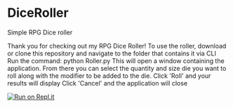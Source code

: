 # DiceRoller
Simple RPG Dice roller


Thank you for checking out my RPG Dice Roller!
To use the roller, download or clone this repository and navigate to the folder that contains it via CLI
Run the command: python Roller.py
This will open a window containing the application. 
From there you can select the quantity and size die you want to roll along with the modifier to be added to the die.
Click 'Roll' and your results will display
Click 'Cancel' and the application will close

[![Run on Repl.it](https://repl.it/badge/github/AndrewPRohde/DiceRoller)](https://repl.it/github/AndrewPRohde/DiceRoller)
